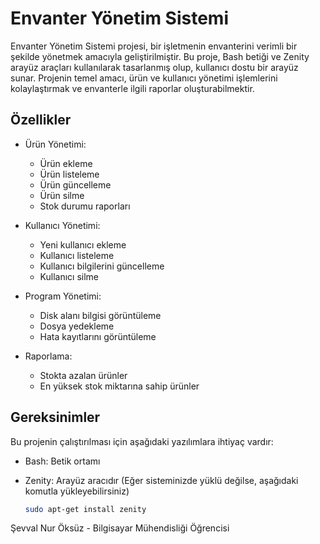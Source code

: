 # Envanter Yönetim Sistemi

Envanter Yönetim Sistemi projesi, bir işletmenin envanterini verimli bir şekilde yönetmek amacıyla geliştirilmiştir. Bu proje, Bash betiği ve Zenity arayüz araçları kullanılarak tasarlanmış olup, kullanıcı dostu bir arayüz sunar. Projenin temel amacı, ürün ve kullanıcı yönetimi işlemlerini kolaylaştırmak ve envanterle ilgili raporlar oluşturabilmektir.

## Özellikler

- Ürün Yönetimi:
  - Ürün ekleme
  - Ürün listeleme
  - Ürün güncelleme
  - Ürün silme
  - Stok durumu raporları
  
- Kullanıcı Yönetimi:
  - Yeni kullanıcı ekleme
  - Kullanıcı listeleme
  - Kullanıcı bilgilerini güncelleme
  - Kullanıcı silme
  
- Program Yönetimi:
  - Disk alanı bilgisi görüntüleme
  - Dosya yedekleme
  - Hata kayıtlarını görüntüleme

- Raporlama:
  - Stokta azalan ürünler
  - En yüksek stok miktarına sahip ürünler

## Gereksinimler

Bu projenin çalıştırılması için aşağıdaki yazılımlara ihtiyaç vardır:

- Bash: Betik ortamı
- Zenity: Arayüz aracıdır (Eğer sisteminizde yüklü değilse, aşağıdaki komutla yükleyebilirsiniz)
  
  ```bash
  sudo apt-get install zenity
Şevval Nur Öksüz - Bilgisayar Mühendisliği Öğrencisi
